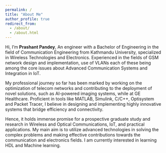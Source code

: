 ```yaml
---
permalink: /
title: "About Me"
author_profile: true
redirect_from: 
  - /about/
  - /about.html
---
```


Hi, I’m **Prashant Pandey**, An engineer with a Bachelor of Engineering in the field of Communication Engineering from Kathmandu University, specialized in Wireless Technologies and Electronics. Experienced in the fields of GSM network design and implementation, use of VLANs each of these being among the core issues about Advanced Communication Systems and Integration in IoT.

My professional journey so far has been marked by working on the optimization of telecom networks and contributing to the deployment of novel solutions, such as AI-powered imaging systems, while at GE Healthcare. Proficient in tools like MATLAB, Simulink, C/C++, Optisystem and Packet Tracer, I believe in designing and implementing highly innovative systems that bridge efficiency and connectivity. 

Hence, it holds immense promise for a prospective graduate study and research in Wireless and Optical Communications, IoT, and practical applications. My main aim is to utilize advanced technologies in solving the complex problems and making effective contributions towards the communication and electronics fields. I am currently interested in learning HDL and Machine learning.


